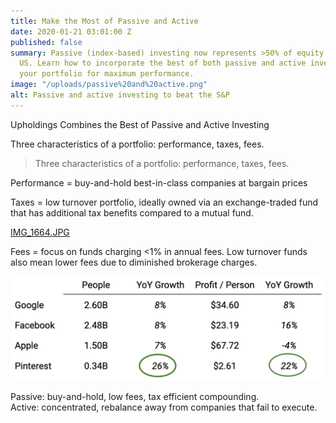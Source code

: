 ```yaml
---
title: Make the Most of Passive and Active
date: 2020-01-21 03:01:00 Z
published: false
summary: Passive (index-based) investing now represents >50% of equity owned in the
  US. Learn how to incorporate the best of both passive and active investing to position
  your portfolio for maximum performance.
image: "/uploads/passive%20and%20active.png"
alt: Passive and active investing to beat the S&P
---
```


Upholdings Combines the Best of Passive and Active Investing

Three characteristics of a portfolio: performance, taxes, fees.

> Three characteristics of a portfolio: performance, taxes, fees.

Performance = buy-and-hold best-in-class companies at bargain prices

Taxes = low turnover portfolio, ideally owned via an exchange-traded fund that has additional tax benefits compared to a mutual fund.

[IMG_1664.JPG](/uploads/IMG_1664.JPG)

Fees = focus on funds charging <1% in annual fees. Low turnover funds also mean lower fees due to diminished brokerage charges.

![Screen Shot 2020-02-12 at 1.26.28 PM.png](/uploads/Screen%20Shot%202020-02-12%20at%201.26.28%20PM.png)

Passive: buy-and-hold, low fees, tax efficient compounding.\
Active: concentrated, rebalance away from companies that fail to execute.